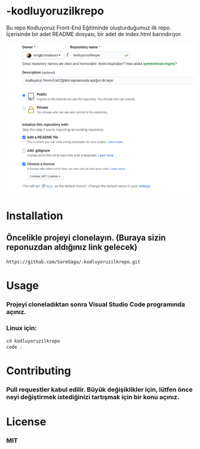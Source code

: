 # -kodluyoruzilkrepo
Bu repo Kodluyoruz Front-End Eğitiminde oluşturduğumuz ilk repo. İçerisinde bir adet README dosyası, bir adet de index.html barındırıyor.

![resim](https://raw.githubusercontent.com/Kodluyoruz/taskforce/main/git/odev1/figures/github.png)

# Installation
## Öncelikle projeyi clonelayın. (Buraya sizin reponuzdan aldığınız link gelecek)
```
https://github.com/SareGaga/-kodluyoruzilkrepo.git
```

# Usage
### Projeyi cloneladıktan sonra Visual Studio Code programında açınız.
### Linux için:
```
cd kodluyoruzilkrepo
code .
```

# Contributing
### Pull requestler kabul edilir. Büyük değişiklikler için, lütfen önce neyi değiştirmek istediğinizi tartışmak için bir konu açınız.

# License

### MIT
